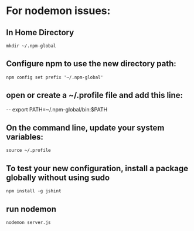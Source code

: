 # For nodemon issues:

## In Home Directory

`mkdir ~/.npm-global`

## Configure npm to use the new directory path:

`npm config set prefix '~/.npm-global'`

## open or create a ~/.profile file and add this line:

-- export PATH=~/.npm-global/bin:\$PATH

## On the command line, update your system variables:

`source ~/.profile`

## To test your new configuration, install a package globally without using sudo

`npm install -g jshint`

## run nodemon

`nodemon server.js`
